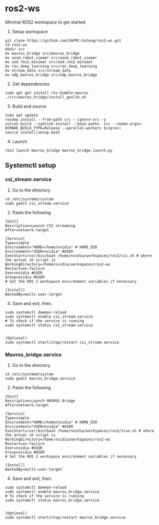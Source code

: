 # ros2-ws
Minimal ROS2 workspace to get started

1. Setup workspace
```
git clone https://github.com/SAFMC-Sotong/ros2-ws.git
cd ros2-ws
mkdir src
mv mavros_bridge src/mavros_bridge
mv uosm_robot_viewer src/uosm_robot_viewer
mv zed_ros2_minimal src/zed_ros2_minimal
mv ros_deep_learning src/ros_deep_learning
mv stream_data src/stream_data
mv udp_mavros_bridge src/udp_mavros_bridge
```

2. Get dependencies
```
sudo apt get install ros-humble-mavros
./src/mavros_bridge/install_geolib.sh
```

3. Build and source
```
sudo apt update
rosdep install --from-path src --ignore-src -y
colcon build --symlink-install --base-paths  src --cmake-args=-DCMAKE_BUILD_TYPE=Release --parallel-workers $(nproc)
source install/setup.bash
```

4. Launch
```
ros2 launch mavros_bridge mavros_bridge.launch.py
```
## Systemctl setup 
### csi_stream.service
1. Go to the directory
```
cd /etc/systemd/system
sudo gedit csi_stream.service
```
2. Paste the following
```
[Unit]
Description=Launch CSI streaming
After=network.target

[Service]
Type=simple
Environment="HOME=/home/nvidia" # HOME_DIR
Environment="USER=nvidia" #USER
ExecStart=/usr/bin/bash /home/nvidia/workspaces/ros2/csi.sh # where the actual sh script is
WorkingDirectory=/home/nvidia/workspaces/ros2-ws
Restart=on-failure
User=nvidia #USER
Group=nvidia #USER
# Set the ROS 2 workspace environment variables if necessary

[Install]
WantedBy=multi-user.target

```
4. Save and exit, then.
```
sudo systemctl daemon-reload
sudo systemctl enable csi_stream.service
# To check if the service is running 
sudo systemctl status csi_stream.service 


(Optional)
sudo systemctl start/stop/restart csi_stream.service

```
### Mavros_bridge.service
1. Go to the directory
```
cd /etc/systemd/system
sudo gedit mavros_bridge.service
```
2. Paste the following
```
[Unit]
Description=Launch MAVROS Bridge
After=network.target

[Service]
Type=simple
Environment="HOME=/home/nvidia" # HOME_DIR
Environment="USER=nvidia" #USER
ExecStart=/usr/bin/bash /home/nvidia/workspaces/ros2/1run.sh # where the actual sh script is
WorkingDirectory=/home/nvidia/workspaces/ros2-ws
Restart=on-failure
User=nvidia #USER
Group=nvidia #USER
# Set the ROS 2 workspace environment variables if necessary

[Install]
WantedBy=multi-user.target

```
4. Save and exit, then.
```
sudo systemctl daemon-reload
sudo systemctl enable mavros_bridge.service
# To check if the service is running 
sudo systemctl status mavros_bridge.service 


(Optional)
sudo systemctl start/stop/restart mavros_bridge.service

```
